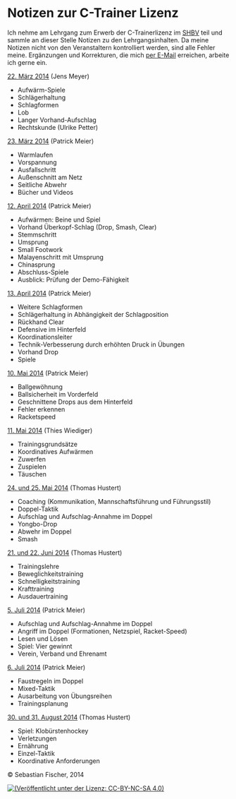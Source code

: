 # Notizen zur C-Trainer Lizenz

Ich nehme am Lehrgang zum Erwerb der C-Trainerlizenz im [SHBV] teil
und sammle an dieser Stelle Notizen zu den Lehrgangsinhalten. Da meine
Notizen nicht von den Veranstaltern kontrolliert werden, sind alle
Fehler meine. Ergänzungen und Korrekturen, die mich [per E-Mail]
erreichen, arbeite ich gerne ein.

[SHBV]: http://www.shbv.de/
[per E-Mail]: mailto:federigo.pescatore@gmail.com

[22. März 2014](2014.03.22.markdown) (Jens Meyer)
  * Aufwärm-Spiele
  * Schlägerhaltung
  * Schlagformen
  * Lob
  * Langer Vorhand-Aufschlag
  * Rechtskunde (Ulrike Petter)

[23. März 2014](2014.03.23.markdown) (Patrick Meier)
  * Warmlaufen
  * Vorspannung
  * Ausfallschritt
  * Außenschnitt am Netz
  * Seitliche Abwehr
  * Bücher und Videos

[12. April 2014](2014.04.12.markdown) (Patrick Meier)
  * Aufwärmen: Beine und Spiel
  * Vorhand Überkopf-Schlag (Drop, Smash, Clear)
  * Stemmschritt
  * Umsprung
  * Small Footwork
  * Malayenschritt mit Umsprung
  * Chinasprung
  * Abschluss-Spiele
  * Ausblick: Prüfung der Demo-Fähigkeit

[13. April 2014](2014.04.13.markdown) (Patrick Meier)
  * Weitere Schlagformen
  * Schlägerhaltung in Abhängigkeit der Schlagposition
  * Rückhand Clear
  * Defensive im Hinterfeld
  * Koordinationsleiter
  * Technik-Verbesserung durch erhöhten Druck in Übungen
  * Vorhand Drop
  * Spiele

[10. Mai 2014](2014.05.10.markdown) (Patrick Meier)
  * Ballgewöhnung
  * Ballsicherheit im Vorderfeld
  * Geschnittene Drops aus dem Hinterfeld
  * Fehler erkennen
  * Racketspeed

[11. Mai 2014](2014.05.11.markdown) (Thies Wiediger)
  * Trainingsgrundsätze
  * Koordinatives Aufwärmen
  * Zuwerfen
  * Zuspielen
  * Täuschen

[24. und 25. Mai 2014](2014.05.24-25.markdown) (Thomas Hustert)
  * Coaching (Kommunikation, Mannschaftsführung und Führungsstil)
  * Doppel-Taktik
  * Aufschlag und Aufschlag-Annahme im Doppel
  * Yongbo-Drop
  * Abwehr im Doppel
  * Smash

[21. und 22. Juni 2014](2014.06.21-22.markdown) (Thomas Hustert)
  * Trainingslehre
  * Beweglichkeitstraining
  * Schnelligkeitstraining
  * Krafttraining
  * Ausdauertraining

[5. Juli 2014](2014.07.05.markdown) (Patrick Meier)
  * Aufschlag und Aufschlag-Annahme im Doppel
  * Angriff im Doppel (Formationen, Netzspiel, Racket-Speed)
  * Lesen und Lösen
  * Spiel: Vier gewinnt
  * Verein, Verband und Ehrenamt

[6. Juli 2014](2014.07.06.markdown) (Patrick Meier)
  * Faustregeln im Doppel
  * Mixed-Taktik
  * Ausarbeitung von Übungsreihen
  * Trainingsplanung

[30. und 31. August 2014](2014.08.30-31.markdown) (Thomas Hustert)
  * Spiel: Klobürstenhockey
  * Verletzungen
  * Ernährung
  * Einzel-Taktik
  * Koordinative Anforderungen


© Sebastian Fischer, 2014

[![(Veröffentlicht unter der Lizenz: CC-BY-NC-SA 4.0)](http://i.creativecommons.org/l/by-nc-sa/4.0/88x31.png)](http://creativecommons.org/licenses/by-nc-sa/4.0/deed.de)
